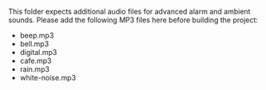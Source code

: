 This folder expects additional audio files for advanced alarm and ambient sounds.
Please add the following MP3 files here before building the project:

- beep.mp3
- bell.mp3
- digital.mp3
- cafe.mp3
- rain.mp3
- white-noise.mp3
